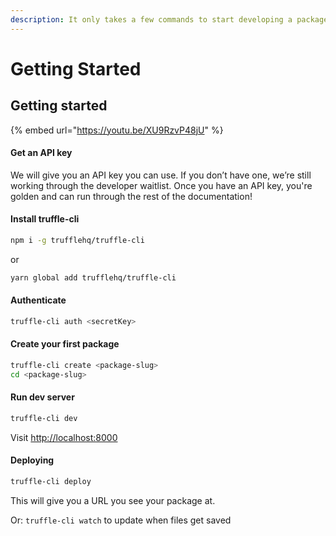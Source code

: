 ```yaml
---
description: It only takes a few commands to start developing a package!
---
```


# Getting Started

## Getting started

{% embed url="https://youtu.be/XU9RzvP48jU" %}

#### Get an API key

We will give you an API key you can use. If you don’t have one, we’re still working through the developer waitlist. Once you have an API key, you're golden and can run through the rest of the documentation!

#### Install truffle-cli

```bash
npm i -g trufflehq/truffle-cli
```

or

```bash
yarn global add trufflehq/truffle-cli
```

#### Authenticate

```bash
truffle-cli auth <secretKey>
```

#### Create your first package

```bash
truffle-cli create <package-slug>
cd <package-slug>
```

#### Run dev server

```bash
truffle-cli dev
```

Visit [http://localhost:8000](http://localhost:8000)

#### Deploying

```bash
truffle-cli deploy
```

This will give you a URL you see your package at.

Or: `truffle-cli watch` to update when files get saved
